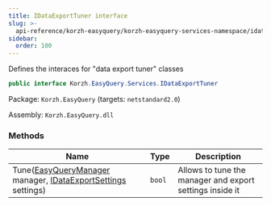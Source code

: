 ```yaml
---
title: IDataExportTuner interface
slug: >-
  api-reference/korzh-easyquery/korzh-easyquery-services-namespace/idataexporttuner-interface
sidebar:
  order: 100
---
```


Defines the interaces for "data export tuner" classes
```csharp
public interface Korzh.EasyQuery.Services.IDataExportTuner

```
Package: `Korzh.EasyQuery` (targets: `netstandard2.0`)

Assembly: `Korzh.EasyQuery.dll`

### Methods

| Name | Type | Description | 
| --- | --- | --- | 
| Tune([EasyQueryManager](/easyquery/docs/api-reference/korzh-easyquery/korzh-easyquery-services-namespace/easyquerymanager-class) manager, [IDataExportSettings](/easyquery/docs/api-reference/easydata-core/easydata-export-namespace/idataexportsettings-interface) settings) | `bool` | Allows to tune the manager and export settings inside it |
